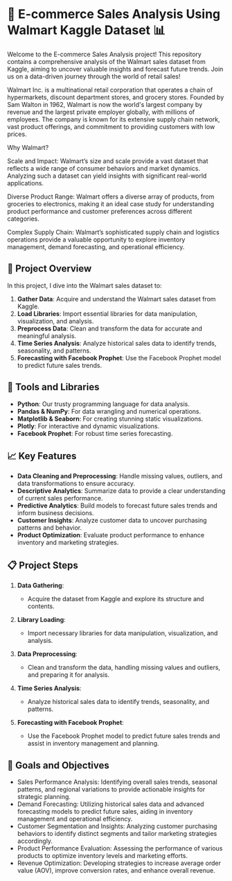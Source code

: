 # 🛒 E-commerce Sales Analysis Using Walmart Kaggle Dataset 📊

Welcome to the E-commerce Sales Analysis project! This repository contains a comprehensive analysis of the Walmart sales dataset from Kaggle, aiming to uncover valuable insights and forecast future trends. Join us on a data-driven journey through the world of retail sales! 

Walmart Inc. is a multinational retail corporation that operates a chain of hypermarkets, discount department stores, and grocery stores. Founded by Sam Walton in 1962, Walmart is now the world's largest company by revenue and the largest private employer globally, with millions of employees. The company is known for its extensive supply chain network, vast product offerings, and commitment to providing customers with low prices.

Why Walmart?

Scale and Impact: Walmart’s size and scale provide a vast dataset that reflects a wide range of consumer behaviors and market dynamics. Analyzing such a dataset can yield insights with significant real-world applications.

Diverse Product Range: Walmart offers a diverse array of products, from groceries to electronics, making it an ideal case study for understanding product performance and customer preferences across different categories.

Complex Supply Chain: Walmart’s sophisticated supply chain and logistics operations provide a valuable opportunity to explore inventory management, demand forecasting, and operational efficiency.

## 🌟 Project Overview

In this project, I dive into the Walmart sales dataset to:

1. **Gather Data**: Acquire and understand the Walmart sales dataset from Kaggle.
2. **Load Libraries**: Import essential libraries for data manipulation, visualization, and analysis.
3. **Preprocess Data**: Clean and transform the data for accurate and meaningful analysis.
4. **Time Series Analysis**: Analyze historical sales data to identify trends, seasonality, and patterns.
5. **Forecasting with Facebook Prophet**: Use the Facebook Prophet model to predict future sales trends.

## 🧰 Tools and Libraries

- **Python**: Our trusty programming language for data analysis.
- **Pandas & NumPy**: For data wrangling and numerical operations.
- **Matplotlib & Seaborn**: For creating stunning static visualizations.
- **Plotly**: For interactive and dynamic visualizations.
- **Facebook Prophet**: For robust time series forecasting.

## 📈 Key Features

- **Data Cleaning and Preprocessing**: Handle missing values, outliers, and data transformations to ensure accuracy.
- **Descriptive Analytics**: Summarize data to provide a clear understanding of current sales performance.
- **Predictive Analytics**: Build models to forecast future sales trends and inform business decisions.
- **Customer Insights**: Analyze customer data to uncover purchasing patterns and behavior.
- **Product Optimization**: Evaluate product performance to enhance inventory and marketing strategies.

## 📋 Project Steps

1. **Data Gathering**: 
   - Acquire the dataset from Kaggle and explore its structure and contents.

2. **Library Loading**:
   - Import necessary libraries for data manipulation, visualization, and analysis.

3. **Data Preprocessing**:
   - Clean and transform the data, handling missing values and outliers, and preparing it for analysis.

4. **Time Series Analysis**:
   - Analyze historical sales data to identify trends, seasonality, and patterns.

5. **Forecasting with Facebook Prophet**:
   - Use the Facebook Prophet model to predict future sales trends and assist in inventory management and planning.

## 🎯 Goals and Objectives

- Sales Performance Analysis: Identifying overall sales trends, seasonal patterns, and regional variations to provide actionable insights for strategic planning.
- Demand Forecasting: Utilizing historical sales data and advanced forecasting models to predict future sales, aiding in inventory management and operational efficiency.
- Customer Segmentation and Insights: Analyzing customer purchasing behaviors to identify distinct segments and tailor marketing strategies accordingly.
- Product Performance Evaluation: Assessing the performance of various products to optimize inventory levels and marketing efforts.
- Revenue Optimization: Developing strategies to increase average order value (AOV), improve conversion rates, and enhance overall revenue.
